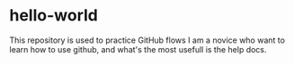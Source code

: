 # hello-world
This repository is used to practice GitHub flows
I am a novice who want to learn how to use github, and what's the most usefull is the help docs.
